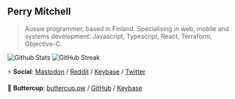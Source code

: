 ## Perry Mitchell

> Aussie programmer, based in Finland. Specialising in web, mobile and systems development: Javascript, Typescript, React, Terraform, Objective-C.

![Github Stats](https://github-readme-stats.vercel.app/api?username=perry-mitchell&count_private=true&show_icons=true&theme=onedark) 
![GitHub Streak](http://github-readme-streak-stats.herokuapp.com?user=perry-mitchell&theme=onedark&date_format=M%20j%5B%2C%20Y%5D)

:zap: **Social**: [Mastodon](https://infosec.exchange/@perry_mitchell) / [Reddit](https://www.reddit.com/user/perry_mitchell) / [Keybase](https://keybase.io/perrymitchell) / [Twitter](https://twitter.com/perry_mitchell?lang=en)

:closed_lock_with_key: **Buttercup**: [buttercup.pw](https://buttercup.pw) / [GitHub](https://github.com/buttercup) / [Keybase](https://keybase.io/team/bcup)
